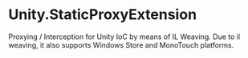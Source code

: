 Unity.StaticProxyExtension
==========================

Proxying / Interception for Unity IoC by means of IL Weaving. Due to il weaving, it also supports Windows Store and MonoTouch platforms.
